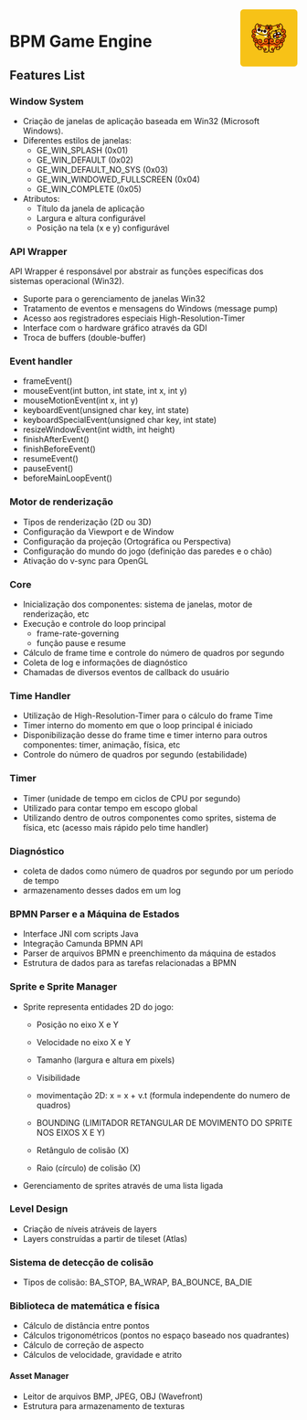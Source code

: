 <img src="img/logo.png" alt="BPM Game Engine Logo" align="right" width=100 />

# BPM Game Engine

## Features List

### Window System

- Criação de janelas de aplicação baseada em Win32 (Microsoft Windows).
- Diferentes estilos de janelas:
  - GE_WIN_SPLASH (0x01)
  - GE_WIN_DEFAULT (0x02)
  - GE_WIN_DEFAULT_NO_SYS (0x03)
  - GE_WIN_WINDOWED_FULLSCREEN (0x04)
  - GE_WIN_COMPLETE (0x05)    
- Atributos:
  - Título da janela de aplicação
  - Largura e altura configurável
  - Posição na tela (x e y) configurável

### API Wrapper

API Wrapper é responsável por abstrair as funções específicas dos sistemas operacional (Win32).
- Suporte para o gerenciamento de janelas Win32
- Tratamento de eventos e mensagens do Windows (message pump)
- Acesso aos registradores especiais High-Resolution-Timer
- Interface com o hardware gráfico através da GDI
- Troca de buffers (double-buffer)

### Event handler

- frameEvent()
- mouseEvent(int button, int state, int x, int y)
- mouseMotionEvent(int x, int y)
- keyboardEvent(unsigned char key, int state)
- keyboardSpecialEvent(unsigned char key, int state)
- resizeWindowEvent(int width, int height)
- finishAfterEvent()
- finishBeforeEvent()
- resumeEvent()
- pauseEvent()
- beforeMainLoopEvent()

### Motor de renderização

- Tipos de renderização (2D ou 3D)
- Configuração da Viewport e de Window
- Configuração da projeção (Ortográfica ou Perspectiva)
- Configuração do mundo do jogo (definição das paredes e o chão)
- Ativação do v-sync para OpenGL

### Core

- Inicialização dos componentes: sistema de janelas, motor de renderização, etc
- Execução e controle do loop principal
  - frame-rate-governing
  - função pause e resume
- Cálculo de frame time e controle do número de quadros por segundo
- Coleta de log e informações de diagnóstico
- Chamadas de diversos eventos de callback do usuário

### Time Handler

- Utilização de High-Resolution-Timer para o cálculo do frame Time
- Timer interno do momento em que o loop principal é iniciado
- Disponibilização desse do frame time e timer interno para outros componentes: timer, animação, física, etc
- Controle do número de quadros por segundo (estabilidade)

### Timer

- Timer (unidade de tempo em ciclos de CPU por segundo)
- Utilizado para contar tempo em escopo global
- Utilizando dentro de outros componentes como sprites, sistema de física, etc (acesso mais rápido pelo time handler)

### Diagnóstico

- coleta de dados como número de quadros por segundo por um período de tempo
- armazenamento desses dados em um log

### BPMN Parser e a Máquina de Estados
- Interface JNI com scripts Java
- Integração Camunda BPMN API
- Parser de arquivos BPMN e preenchimento da máquina de estados
- Estrutura de dados para as tarefas relacionadas a BPMN

### Sprite e Sprite Manager

- Sprite representa entidades 2D do jogo:
  - Posição no eixo X e Y
  - Velocidade no eixo X e Y
  - Tamanho (largura e altura em pixels)
  - Visibilidade
  - movimentação 2D: x = x + v.t (formula independente do numero de quadros)
  - BOUNDING (LIMITADOR RETANGULAR DE MOVIMENTO DO SPRITE NOS EIXOS X E Y)

  - Retângulo de colisão (X)
  - Raio (círculo) de colisão (X)

- Gerenciamento de sprites através de uma lista ligada

### Level Design
- Criação de níveis atráveis de layers
- Layers construídas a partir de tileset (Atlas)

### Sistema de detecção de colisão

- Tipos de colisão: BA_STOP, BA_WRAP, BA_BOUNCE, BA_DIE

### Biblioteca de matemática e física

- Cálculo de distância entre pontos
- Cálculos trigonométricos (pontos no espaço baseado nos quadrantes)
- Cálculo de correção de aspecto
- Cálculos de velocidade, gravidade e atrito

#### Asset Manager
- Leitor de arquivos BMP, JPEG, OBJ (Wavefront)
- Estrutura para armazenamento de texturas
